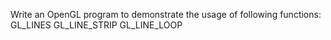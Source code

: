 Write an OpenGL program to demonstrate the usage of  following functions:
	GL_LINES
	GL_LINE_STRIP
	GL_LINE_LOOP
